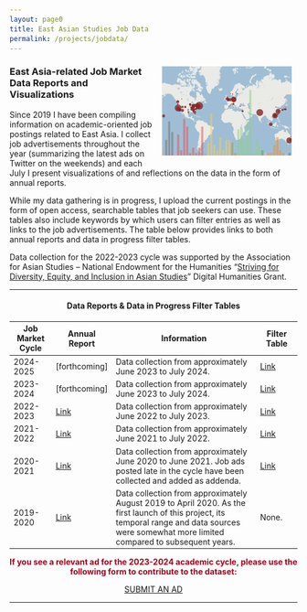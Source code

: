 ```yaml
---
layout: page0
title: East Asian Studies Job Data
permalink: /projects/jobdata/
---
```


<div style>
<img src="/images/Data20_map.png" style="float:right;max-width:45%;padding: 10px 10px 10px 15px;">
</div>
<h3>East Asia-related Job Market Data Reports and Visualizations</h3>
<p></p>
Since 2019 I have been compiling information on academic-oriented job postings related to East Asia. I collect job advertisements throughout the year (summarizing the latest ads on Twitter on the weekends) and each July I present visualizations of and reflections on the data in the form of annual reports.
<p></p>  
While my data gathering is in progress, I upload the current postings in the form of open access, searchable tables that job seekers can use. These tables also include keywords by which users can filter entries as well as links to the job advertisements. The table below provides links to both annual reports and data in progress filter tables.
<p></p>
Data collection for the 2022-2023 cycle was supported by the Association for Asian Studies – National Endowment for the Humanities “<a href="https://www.asianstudies.org/grants-awards/striving-for-diversity-equity-and-inclusion-in-asian-studies-humanities-grants-for-asian-studies-scholars/">Striving for Diversity, Equity, and Inclusion in Asian Studies</a>” Digital Humanities Grant.
<hr>
<center>
<h4><b>Data Reports & Data in Progress Filter Tables</b></h4>
</center>
  <p></p>    
<div class="container-fluid no-padding">    
  <table class="table table-hover w-80 my-table">
    <thead>
      <tr>
        <th style="width:15%" class="text-center">Job Market Cycle</th>
        <th style="width:15%" class="text-center">Annual Report</th>
        <th style="width:55%" class="text-center">Information</th>
        <th style="width:15%" class="text-center">Filter Table</th>
      </tr>
    </thead>
    <tbody>
          <tr>
        <td class="text-center">2024-2025</td>
        <td class="text-center">[forthcoming]</td>
        <td>Data collection from approximately June 2023 to July 2024.</td>
      <td class="text-center"><a href="/projects/jobtable2025/">Link</a></td>
        </tr>
      <tr>
        <td class="text-center">2023-2024</td>
        <td class="text-center">[forthcoming]</td>
        <td>Data collection from approximately June 2023 to July 2024.</td>
      <td class="text-center"><a href="/projects/jobtable2024/">Link</a></td>
        </tr>
          <tr>
        <td class="text-center">2022-2023</td>
        <td class="text-center"><a href="/projects/jobs2023/">Link</a></td>
        <td>Data collection from approximately June 2022 to July 2023.</td>
        <td class="text-center"><a href="/projects/jobtable2023/">Link</a></td>
      </tr>
      <tr>
        <td class="text-center">2021-2022</td>
        <td class="text-center"><a href="/projects/jobs2022/">Link</a></td>
        <td>Data collection from approximately June 2021 to July 2022.</td>
        <td class="text-center"><a href="/projects/jobtable2022/">Link</a></td>
      </tr>
      <tr>
        <td class="text-center">2020-2021</td>
        <td class="text-center"><a href="/projects/jobs2021/">Link</a></td>
        <td>Data collection from approximately June 2020 to June 2021. Job ads posted late in the cycle have been collected and added as addenda.</td>
        <td class="text-center"><a href="/projects/jobtable2021/">Link</a></td>
      </tr>
      <tr>
        <td class="text-center">2019-2020</td>
        <td class="text-center"><a href="/projects/jobs2020/">Link</a></td>
        <td>Data collection from approximately August 2019 to April 2020. As the first launch of this project, its temporal range and data sources were somewhat more limited compared to subsequent years.</td>
        <td class="text-center">None.</td>
      </tr>
    </tbody>
  </table>
  </div>
<p></p>
<center>
<b><font color="#a6001b">If you see a relevant ad for the 2023-2024 academic cycle, please use the following form to contribute to the dataset:</font></b></center>
<p></p>
<center><a href="https://forms.gle/iiS6z3BWmMaXuRyv9" class="btn btn-primary btn-lg outline" role="button" target="blank">SUBMIT AN AD</a></center>
<hr>
<p></p>
